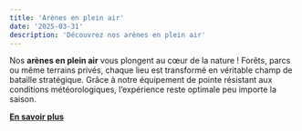```yaml
---
title: 'Arènes en plein air'
date: '2025-03-31'
description: 'Découvrez nos arènes en plein air'
---
```


Nos **arènes en plein air** vous plongent au cœur de la nature ! Forêts, parcs ou même terrains privés, chaque lieu est transformé en véritable champ de bataille stratégique. Grâce à notre équipement de pointe résistant aux conditions météorologiques, l’expérience reste optimale peu importe la saison.

[**En savoir plus**](/locations)